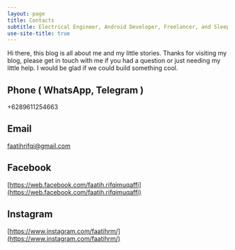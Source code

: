 ```yaml
---
layout: page
title: Contacts
subtitle: Electrical Engineer, Android Developer, Freelancer, and Sleeper
use-site-title: true
---
```


Hi there, this blog is all about me and my little stories. Thanks for visiting my blog, please get in touch with me if you had a question or just needing my little help. I would be glad if we could build something cool.

## Phone ( WhatsApp, Telegram )
+6289611254663

## Email
faatihrifqi@gmail.com

## Facebook
[https://web.facebook.com/faatih.rifqimuqaffi](https://web.facebook.com/faatih.rifqimuqaffi)

## Instagram
[https://www.instagram.com/faatihrm/](https://www.instagram.com/faatihrm/)
